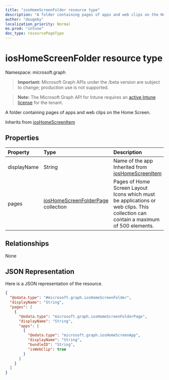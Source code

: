 ```yaml
---
title: "iosHomeScreenFolder resource type"
description: "A folder containing pages of apps and web clips on the Home Screen."
author: "dougeby"
localization_priority: Normal
ms.prod: "intune"
doc_type: resourcePageType
---
```


# iosHomeScreenFolder resource type

Namespace: microsoft.graph

> **Important:** Microsoft Graph APIs under the /beta version are subject to change; production use is not supported.

> **Note:** The Microsoft Graph API for Intune requires an [active Intune license](https://go.microsoft.com/fwlink/?linkid=839381) for the tenant.

A folder containing pages of apps and web clips on the Home Screen.


Inherits from [iosHomeScreenItem](../resources/intune-deviceconfig-ioshomescreenitem.md)

## Properties
|Property|Type|Description|
|:---|:---|:---|
|displayName|String|Name of the app Inherited from [iosHomeScreenItem](../resources/intune-deviceconfig-ioshomescreenitem.md)|
|pages|[iosHomeScreenFolderPage](../resources/intune-deviceconfig-ioshomescreenfolderpage.md) collection|Pages of Home Screen Layout Icons which must be applications or web clips. This collection can contain a maximum of 500 elements.|

## Relationships
None

## JSON Representation
Here is a JSON representation of the resource.
<!-- {
  "blockType": "resource",
  "@odata.type": "microsoft.graph.iosHomeScreenFolder"
}
-->
``` json
{
  "@odata.type": "#microsoft.graph.iosHomeScreenFolder",
  "displayName": "String",
  "pages": [
    {
      "@odata.type": "microsoft.graph.iosHomeScreenFolderPage",
      "displayName": "String",
      "apps": [
        {
          "@odata.type": "microsoft.graph.iosHomeScreenApp",
          "displayName": "String",
          "bundleID": "String",
          "isWebClip": true
        }
      ]
    }
  ]
}
```






